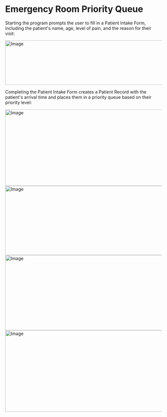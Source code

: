 # Emergency Room Priority Queue

Starting the program prompts the user to fill in a Patient Intake Form, including the patient's name, age, level of pain, and the reason for their visit:

<img width="692" height="143" alt="Image" src="https://github.com/user-attachments/assets/1ac76b5f-eeff-4263-a135-b2e7d7b36749" />

Completing the Patient Intake Form creates a Patient Record with the patient's arrival time and places them in a priority queue based on their priority level:

<img width="673" height="246" alt="Image" src="https://github.com/user-attachments/assets/a1054000-648f-453d-9426-9132dacd488b" />

<img width="664" height="223" alt="Image" src="https://github.com/user-attachments/assets/baf9f939-60f4-4e9c-a5d9-0b332acf81c3" />

<img width="661" height="242" alt="Image" src="https://github.com/user-attachments/assets/9349edb3-d530-43ce-8b58-a466228d2e04" />

<img width="661" height="262" alt="Image" src="https://github.com/user-attachments/assets/914ca8b5-1e2b-45bc-a7f8-6651abd71e81" />
